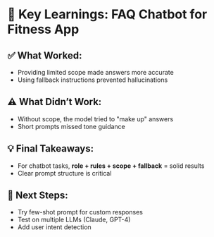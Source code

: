 
# 📘 Key Learnings: FAQ Chatbot for Fitness App

## ✅ What Worked:
- Providing limited scope made answers more accurate
- Using fallback instructions prevented hallucinations

## ⚠️ What Didn’t Work:
- Without scope, the model tried to "make up" answers
- Short prompts missed tone guidance

## 💡 Final Takeaways:
- For chatbot tasks, **role + rules + scope + fallback** = solid results
- Clear prompt structure is critical

## 🧭 Next Steps:
- Try few-shot prompt for custom responses
- Test on multiple LLMs (Claude, GPT-4)
- Add user intent detection
